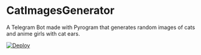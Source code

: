 # CatImagesGenerator
A Telegram Bot made with Pyrogram that generates random images of cats and anime girls with cat ears.

[![Deploy](https://www.herokucdn.com/deploy/button.svg)](https://heroku.com/deploy?template=https://github.com/alpha4041/CatImagesGenerator)
